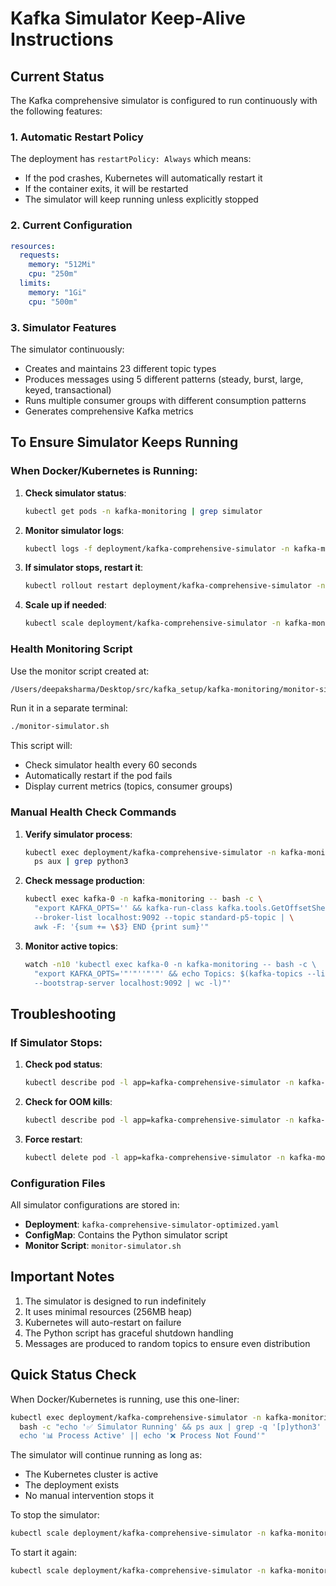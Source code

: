 # Kafka Simulator Keep-Alive Instructions

## Current Status
The Kafka comprehensive simulator is configured to run continuously with the following features:

### 1. Automatic Restart Policy
The deployment has `restartPolicy: Always` which means:
- If the pod crashes, Kubernetes will automatically restart it
- If the container exits, it will be restarted
- The simulator will keep running unless explicitly stopped

### 2. Current Configuration
```yaml
resources:
  requests:
    memory: "512Mi"
    cpu: "250m"
  limits:
    memory: "1Gi"
    cpu: "500m"
```

### 3. Simulator Features
The simulator continuously:
- Creates and maintains 23 different topic types
- Produces messages using 5 different patterns (steady, burst, large, keyed, transactional)
- Runs multiple consumer groups with different consumption patterns
- Generates comprehensive Kafka metrics

## To Ensure Simulator Keeps Running

### When Docker/Kubernetes is Running:

1. **Check simulator status**:
   ```bash
   kubectl get pods -n kafka-monitoring | grep simulator
   ```

2. **Monitor simulator logs**:
   ```bash
   kubectl logs -f deployment/kafka-comprehensive-simulator -n kafka-monitoring
   ```

3. **If simulator stops, restart it**:
   ```bash
   kubectl rollout restart deployment/kafka-comprehensive-simulator -n kafka-monitoring
   ```

4. **Scale up if needed**:
   ```bash
   kubectl scale deployment/kafka-comprehensive-simulator -n kafka-monitoring --replicas=1
   ```

### Health Monitoring Script
Use the monitor script created at:
```bash
/Users/deepaksharma/Desktop/src/kafka_setup/kafka-monitoring/monitor-simulator.sh
```

Run it in a separate terminal:
```bash
./monitor-simulator.sh
```

This script will:
- Check simulator health every 60 seconds
- Automatically restart if the pod fails
- Display current metrics (topics, consumer groups)

### Manual Health Check Commands

1. **Verify simulator process**:
   ```bash
   kubectl exec deployment/kafka-comprehensive-simulator -n kafka-monitoring -- \
     ps aux | grep python3
   ```

2. **Check message production**:
   ```bash
   kubectl exec kafka-0 -n kafka-monitoring -- bash -c \
     "export KAFKA_OPTS='' && kafka-run-class kafka.tools.GetOffsetShell \
     --broker-list localhost:9092 --topic standard-p5-topic | \
     awk -F: '{sum += \$3} END {print sum}'"
   ```

3. **Monitor active topics**:
   ```bash
   watch -n10 'kubectl exec kafka-0 -n kafka-monitoring -- bash -c \
     "export KAFKA_OPTS='"'"''"'"' && echo Topics: $(kafka-topics --list \
     --bootstrap-server localhost:9092 | wc -l)"'
   ```

## Troubleshooting

### If Simulator Stops:

1. **Check pod status**:
   ```bash
   kubectl describe pod -l app=kafka-comprehensive-simulator -n kafka-monitoring
   ```

2. **Check for OOM kills**:
   ```bash
   kubectl describe pod -l app=kafka-comprehensive-simulator -n kafka-monitoring | grep -i "OOMKilled"
   ```

3. **Force restart**:
   ```bash
   kubectl delete pod -l app=kafka-comprehensive-simulator -n kafka-monitoring
   ```

### Configuration Files
All simulator configurations are stored in:
- **Deployment**: `kafka-comprehensive-simulator-optimized.yaml`
- **ConfigMap**: Contains the Python simulator script
- **Monitor Script**: `monitor-simulator.sh`

## Important Notes

1. The simulator is designed to run indefinitely
2. It uses minimal resources (256MB heap)
3. Kubernetes will auto-restart on failure
4. The Python script has graceful shutdown handling
5. Messages are produced to random topics to ensure even distribution

## Quick Status Check
When Docker/Kubernetes is running, use this one-liner:
```bash
kubectl exec deployment/kafka-comprehensive-simulator -n kafka-monitoring -- \
  bash -c "echo '✅ Simulator Running' && ps aux | grep -q '[p]ython3' && \
  echo '📊 Process Active' || echo '❌ Process Not Found'"
```

The simulator will continue running as long as:
- The Kubernetes cluster is active
- The deployment exists
- No manual intervention stops it

To stop the simulator:
```bash
kubectl scale deployment/kafka-comprehensive-simulator -n kafka-monitoring --replicas=0
```

To start it again:
```bash
kubectl scale deployment/kafka-comprehensive-simulator -n kafka-monitoring --replicas=1
```